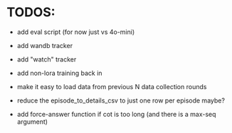 # TODOS:
- add eval script (for now just vs 4o-mini)
- add wandb tracker
- add "watch" tracker
- add non-lora training back in


- make it easy to load data from previous N data collection rounds


- reduce the episode_to_details_csv to just one row per episode maybe?

- add force-answer function if cot is too long (and there is a max-seq argument)